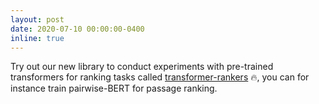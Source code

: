 ```yaml
---
layout: post
date: 2020-07-10 00:00:00-0400
inline: true
---
```


Try out our new library to conduct experiments with pre-trained transformers for ranking tasks called [transformer-rankers](https://guzpenha.github.io/transformer_rankers/) :fire:, you can for instance train pairwise-BERT for passage ranking.